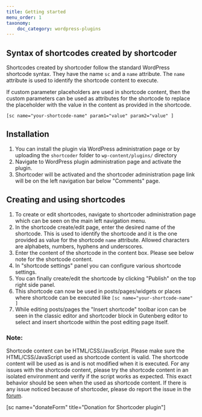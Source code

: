 ```yaml
---
title: Getting started
menu_order: 1
taxonomy:
    doc_category: wordpress-plugins
---
```


## Syntax of shortcodes created by shortcoder

Shortcodes created by shortcoder follow the standard WordPress shortcode syntax. They have the name `sc` and a `name` attribute. The `name` attribute is used to identify the shortcode content to execute.

If custom parameter placeholders are used in shortcode content, then the custom parameters can be used as attributes for the shortcode to replace the placeholder with the value in the content as provided in the shortcode.

```
[sc name="your-shortcode-name" param1="value" param2="value" ]
```

## Installation

1.  You can install the plugin via WordPress administration page or by uploading the `shortcoder` folder to `wp-content/plugins/` directory
2.  Navigate to WordPress plugin administration page and activate the plugin.
3.  Shortcoder will be activated and the shortcoder administration page link will be on the left navigation bar below "Comments" page.

## Creating and using shortcodes

1.  To create or edit shortcodes, navigate to shortcoder administration page which can be seen on the main left navigation menu.
2.  In the shortcode create/edit page, enter the desired name of the shortcode. This is used to identify the shortcode and it is the one provided as value for the shortcode `name` attribute. Allowed characters are alphabets, numbers, hyphens and underscores.
3.  Enter the content of the shortcode in the content box. Please see below note for the shortcode content.
4.  In "shortcode settings" panel you can configure various shortcode settings.
5.  You can finally create/edit the shortcode by clicking "Publish" on the top right side panel.
6.  This shortcode can now be used in posts/pages/widgets or places where shortcode can be executed like `[sc name="your-shortcode-name" ]`
7.  While editing posts/pages the "Insert shortcode" toolbar icon can be seen in the classic editor and shortcoder block in Gutenberg editor to select and insert shortcode within the post editing page itself.

### Note:

Shortcode content can be HTML/CSS/JavaScript. Please make sure the HTML/CSS/JavaScript used as shortcode content is valid. The shortcode content will be used as is and is not modified when it is executed. For any issues with the shortcode content, please try the shortcode content in an isolated environment and verify if the script works as expected. This exact behavior should be seen when the used as shortcode content. If there is any issue noticed because of shortcoder, please do report the issue in the [forum](/forum/discuss/wordpress-plugins/shortcoder/).

[sc name="donateForm" title="Donation for Shortcoder plugin"]